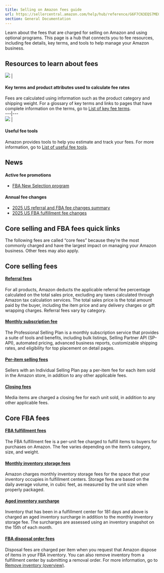 ```yaml
---
title: Selling on Amazon fees guide
url: https://sellercentral.amazon.com/help/hub/reference/G6F7CN3EQS7MEGCN
section: General Documentation
---
```


Learn about the fees that are charged for selling on Amazon and using optional
programs. This page is a hub that connects you to fee resources, including fee
details, key terms, and tools to help manage your Amazon business.

## Resources to learn about fees

![](https://d1n436oh1t0g4d.cloudfront.net/GXNH3YRQMRDKKQAX_Global_en-US.png) | 

#### Key terms and product attributes used to calculate fee rates

Fees are calculated using information such as the product category and
shipping weight. For a glossary of key terms and links to pages that have
complete information on the terms, go to [List of key fee
terms](/gp/help/GXKD8EAW2LPKYFD4).  
---|---  
![](https://d1n436oh1t0g4d.cloudfront.net/G9RJBP4YT6DTCE9B_Global_en-US.png) | 

#### Useful fee tools

Amazon provides tools to help you estimate and track your fees. For more
information, go to [List of useful fee tools](/gp/help/GM7QTG54ECZ3BEX8).  
  
## News

#### Active fee promotions

  * [FBA New Selection program](/gp/help/GWHQRT98SAZC29VQ)

#### Annual fee changes

  * [2025 US referral and FBA fee changes summary](/gp/help/G201411300)
  * [2025 US FBA fulfillment fee changes](/gp/help/GABBX6GZPA8MSZGW)

## Core selling and FBA fees quick links

The following fees are called “core fees” because they’re the most commonly
charged and have the largest impact on managing your Amazon business. Other
fees may also apply.

## Core selling fees

####  [Referral fees](/gp/help/GTG4BAWSY39Z98Z3)

For all products, Amazon deducts the applicable referral fee percentage
calculated on the total sales price, excluding any taxes calculated through
Amazon tax calculation services. The total sales price is the total amount
paid by the buyer, including the item price and any delivery charges or gift
wrapping charges. Referral fees vary by category.

####  [Monthly subscription fee](/gp/help/G67WTAUHB9TQ9M6U)

The Professional Selling Plan is a monthly subscription service that provides
a suite of tools and benefits, including bulk listings, Selling Partner API
(SP-API), automated pricing, advanced business reports, customizable shipping
rates, and eligibility for top placement on detail pages.

####  [Per-item selling fees](/gp/help/G8TPCFJRDFPKAZ6M)

Sellers with an Individual Selling Plan pay a per-item fee for each item sold
in the Amazon store, in addition to any other applicable fees.

####  [Closing fees](/gp/help/GKD9U5REK5DKB38Y)

Media items are charged a closing fee for each unit sold, in addition to any
other applicable fees.

## Core FBA fees

####  [FBA fulfillment fees](/gp/help/GPDC3KPYAGDTVDJP)

The FBA fulfillment fee is a per-unit fee charged to fulfill items to buyers
for purchases on Amazon. The fee varies depending on the item’s category,
size, and weight.

####  [Monthly inventory storage fees](/gp/help/G3EDYEF6KUCFQTNM)

Amazon charges monthly inventory storage fees for the space that your
inventory occupies in fulfillment centers. Storage fees are based on the daily
average volume, in cubic feet, as measured by the unit size when properly
packaged.

####  [Aged inventory surcharge](/gp/help/GJQNPA23YWVA4SBD)

Inventory that has been in a fulfillment center for 181 days and above is
charged an aged inventory surcharge in addition to the monthly inventory
storage fee. The surcharges are assessed using an inventory snapshot on the
15th of each month.

####  [FBA disposal order fees](/gp/help/G5FKTA8LXU4TZPD5)

Disposal fees are charged per item when you request that Amazon dispose of
items in your FBA inventory. You can also remove inventory from a fulfillment
center by submitting a removal order. For more information, go to [Remove
inventory (overview)](/gp/help/G200280650).

